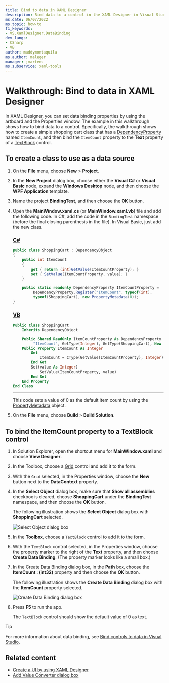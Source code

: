 ```yaml
---
title: Bind to data in XAML Designer
description: Bind data to a control in the XAML Designer in Visual Studio by setting data binding properties using the artboard and the Properties window.
ms.date: 06/07/2022
ms.topic: how-to
f1_keywords:
- VS.XamlDesigner.DataBinding
dev_langs:
- CSharp
- VB
author: maddymontaquila
ms.author: maleger
manager: jmartens
ms.subservice: xaml-tools
---
```

# Walkthrough: Bind to data in XAML Designer


In XAML Designer, you can set data binding properties by using the artboard and the Properties window. The example in this walkthrough shows how to bind data to a control. Specifically, the walkthrough shows how to create a simple shopping cart class that has a [DependencyProperty](xref:Windows.UI.Xaml.DependencyProperty) named `ItemCount`, and then bind the `ItemCount` property to the **Text** property of a [TextBlock](xref:Windows.UI.Xaml.Controls.TextBlock) control.

## To create a class to use as a data source

1. On the **File** menu, choose **New** > **Project**.

1. In the **New Project** dialog box, choose either the **Visual C#** or **Visual Basic** node, expand the **Windows Desktop** node, and then choose the **WPF Application** template.

1. Name the project **BindingTest**, and then choose the **OK** button.

1. Open the **MainWindow.xaml.cs** (or **MainWindow.xaml.vb**) file and add the following code. In C#, add the code in the `BindingTest` namespace (before the final closing parenthesis in the file). In Visual Basic, just add the new class.

   ### [C#](#tab/csharp)
   ```csharp
   public class ShoppingCart : DependencyObject
   {
       public int ItemCount
       {
           get { return (int)GetValue(ItemCountProperty); }
           set { SetValue(ItemCountProperty, value); }
       }

       public static readonly DependencyProperty ItemCountProperty =
            DependencyProperty.Register("ItemCount", typeof(int),
            typeof(ShoppingCart), new PropertyMetadata(0));
   }
   ```

   ### [VB](#tab/vb)
   ```vb
   Public Class ShoppingCart
       Inherits DependencyObject

       Public Shared ReadOnly ItemCountProperty As DependencyProperty = DependencyProperty.Register(
            "ItemCount", GetType(Integer), GetType(ShoppingCart), New PropertyMetadata(0))
       Public Property ItemCount As Integer
           Get
               ItemCount = CType(GetValue(ItemCountProperty), Integer)
           End Get
           Set(value As Integer)
               SetValue(ItemCountProperty, value)
           End Set
       End Property
   End Class
   ```
   ---

   This code sets a value of 0 as the default item count by using the [PropertyMetadata](xref:Windows.UI.Xaml.PropertyMetadata) object.

1. On the **File** menu, choose **Build** > **Build Solution**.

## To bind the ItemCount property to a TextBlock control

1. In Solution Explorer, open the shortcut menu for **MainWindow.xaml** and choose **View Designer**.

1. In the Toolbox, choose a [Grid](xref:Windows.UI.Xaml.Controls.Grid) control and add it to the form.

1. With the `Grid` selected, in the Properties window, choose the **New** button next to the **DataContext** property.

1. In the **Select Object** dialog box, make sure that **Show all assemblies** checkbox is cleared, choose **ShoppingCart** under the **BindingTest** namespace, and then choose the **OK** button.

     The following illustration shows the **Select Object** dialog box with **ShoppingCart** selected.

     ![Select Object dialog box](../designers/media/blendselectobject.png)

1. In the **Toolbox**, choose a `TextBlock` control to add it to the form.

1. With the `TextBlock` control selected, in the Properties window, choose the property marker to the right of the **Text** property, and then choose **Create Data Binding**. (The property marker looks like a small box.)

1. In the Create Data Binding dialog box, in the **Path** box, choose the **ItemCount : (int32)** property and then choose the **OK** button.

     The following illustration shows the **Create Data Binding** dialog box with the **ItemCount** property selected.

     ![Create Data Binding dialog box](../designers/media/xaml_create_data_binding.png)

1. Press **F5** to run the app.

     The `TextBlock` control should show the default value of 0 as text.

> [!TIP]
> For more information about data binding, see [Bind controls to data in Visual Studio](../data-tools/bind-controls-to-data-in-visual-studio.md).

## Related content

- [Create a UI by using XAML Designer](../xaml-tools/creating-a-ui-by-using-xaml-designer-in-visual-studio.md)
- [Add Value Converter dialog box](/previous-versions/hh965588(v=vs.140))